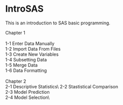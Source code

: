 # IntroSAS
This is an introduction to SAS basic programming.

Chapter 1\
\
1-1 Enter Data Manually\
1-2 Import Data From Files\
1-3 Create New Variables\
1-4 Subsetting Data\
1-5 Merge Data\
1-6 Data Formatting \
\
Chapter 2\
2-1 Descriptive Statistics\ 
2-2 Stastistical Comparison\
2-3 Model Prediction\
2-4 Model Selection\
